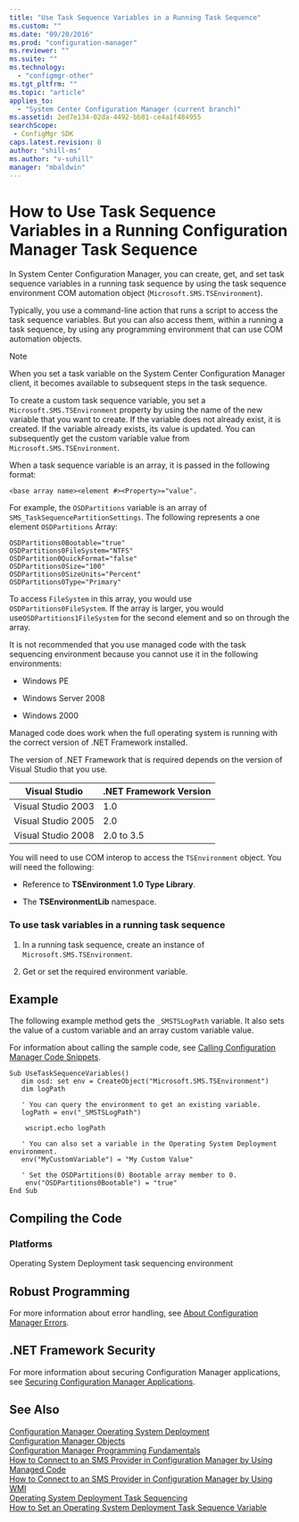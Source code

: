 ```yaml
---
title: "Use Task Sequence Variables in a Running Task Sequence"
ms.custom: ""
ms.date: "09/20/2016"
ms.prod: "configuration-manager"
ms.reviewer: ""
ms.suite: ""
ms.technology:
  - "configmgr-other"
ms.tgt_pltfrm: ""
ms.topic: "article"
applies_to:
  - "System Center Configuration Manager (current branch)"
ms.assetid: 2ed7e134-02da-4492-bb81-ce4a1f484955searchScope: - ConfigMgr SDK
caps.latest.revision: 8
author: "shill-ms"
ms.author: "v-suhill"
manager: "mbaldwin"
---
```

# How to Use Task Sequence Variables in a Running Configuration Manager Task Sequence
In System Center Configuration Manager, you can create, get, and set task sequence variables in a running task sequence by using the task sequence environment COM automation object (`Microsoft.SMS.TSEnvironment`).  

 Typically, you use a command-line action that runs a script to access the task sequence variables. But you can also access them, within a running a task sequence, by using any programming environment that can use COM automation objects.  

> [!NOTE]
>  When you set a task variable on the System Center Configuration Manager client, it becomes available to subsequent steps in the task sequence.  

 To create a custom task sequence variable, you set a `Microsoft.SMS.TSEnvironment` property by using the name of the new variable that you want to create. If the variable does not already exist, it is created. If the variable already exists, its value is updated. You can subsequently get the custom variable value from `Microsoft.SMS.TSEnvironment`.  

 When a task sequence variable is an array, it is passed in the following format:  

```  
<base array name><element #><Property>="value".  
```  

 For example, the `OSDPartitions` variable is an array of `SMS_TaskSequencePartitionSettings`. The following represents a one element `OSDPartitions` Array:  

```  
OSDPartitions0Bootable="true"  
OSDPartitions0FileSystem="NTFS"  
OSDPartition0QuickFormat="false"  
OSDPartitions0Size="100"  
OSDPartitions0SizeUnits="Percent"  
OSDPartitions0Type="Primary"  
```  

 To access `FileSystem` in this array, you would use `OSDPartitions0FileSystem`. If the array is larger, you would use`OSDPartitions1FileSystem` for the second element and so on through the array.  

 It is not recommended that you use managed code with the task sequencing environment because you cannot use it in the following environments:  

-   Windows PE  

-   Windows Server 2008  

-   Windows 2000  

 Managed code does work when the full operating system is running with the correct version of .NET Framework installed.  

 The version of .NET Framework that is required depends on the version of Visual Studio that you use.  

|Visual Studio|.NET Framework Version|  
|-------------------|----------------------------|  
|Visual Studio 2003|1.0|  
|Visual Studio 2005|2.0|  
|Visual Studio 2008|2.0 to 3.5|  

 You will need to use COM interop to access the `TSEnvironment` object. You will need the following:  

-   Reference to **TSEnvironment 1.0 Type Library**.  

-   The **TSEnvironmentLib** namespace.  

### To use task variables in a running task sequence  

1.  In a running task sequence, create an instance of `Microsoft.SMS.TSEnvironment`.  

2.  Get or set the required environment variable.  

## Example  
 The following example method gets the `_SMSTSLogPath` variable. It also sets the value of a custom variable and an array custom variable value.  

 For information about calling the sample code, see [Calling Configuration Manager Code Snippets](../../develop/core/understand/calling-code-snippets.md).  

```vbs  
Sub UseTaskSequenceVariables()  
   dim osd: set env = CreateObject("Microsoft.SMS.TSEnvironment")  
   dim logPath  

   ' You can query the environment to get an existing variable.  
   logPath = env("_SMSTSLogPath")  

    wscript.echo logPath   

   ' You can also set a variable in the Operating System Deployment environment.  
   env("MyCustomVariable") = "My Custom Value"  

   ' Set the OSDPartitions(0) Bootable array member to 0.  
    env("OSDPartitions0Bootable") = "true"  
End Sub  
```  

## Compiling the Code  

### Platforms  
 Operating System Deployment task sequencing environment  

## Robust Programming  
 For more information about error handling, see [About Configuration Manager Errors](../../develop/core/understand/about-configuration-manager-errors.md).  

## .NET Framework Security  
 For more information about securing Configuration Manager applications, see [Securing Configuration Manager Applications](../../develop/core/understand/securing-configuration-manager-applications.md).  

## See Also  
 [Configuration Manager Operating System Deployment](../../develop/osd/operating-system-deployment.md)   
 [Configuration Manager Objects](../../develop/core/understand/configuration-manager-objects.md)   
 [Configuration Manager Programming Fundamentals](../../develop/core/understand/configuration-manager-programming-fundamentals.md)   
 [How to Connect to an SMS Provider in Configuration Manager by Using Managed Code](../../develop/core/understand/how-to-connect-to-an-sms-provider-by-using-managed-code.md)   
 [How to Connect to an SMS Provider in Configuration Manager  by Using WMI](../../develop/core/understand/how-to-connect-to-an-sms-provider-in-configuration-manager-by-using-wmi.md)   
 [Operating System Deployment Task Sequencing](../../develop/osd/operating-system-deployment-task-sequencing.md)   
 [How to Set an Operating System Deployment Task Sequence Variable](../../develop/osd/how-to-set-an-operating-system-deployment-task-sequence-variable.md)
